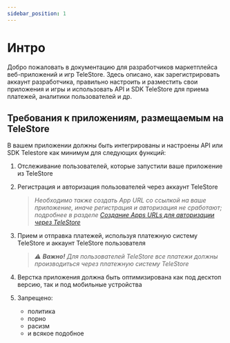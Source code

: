 ```yaml
---
sidebar_position: 1
---
```


# Интро

Добро пожаловать в документацию для разработчиков маркетплейса веб-приложений и игр TeleStore. Здесь описано, как зарегистрировать аккаунт разработчика, правильно настроить и разместить свои приложения и игры и использовать API и SDK TeleStore для приема платежей, аналитики пользователей и др.

## Требования к приложениям, размещаемым на TeleStore

В вашем приложении должны быть интегрированы и настроены API или SDK Telestore как минимум для следующих функций:
1. Отслеживание пользователей, которые запустили ваше приложение из TeleStore 
2. Регистрация и авторизация пользователей через аккаунт TeleStore

   > *Необходимо также создать App URL со ссылкой на ваше приложение, иначе регистрация и авторизация не сработают; подробнее в разделе [Создание Apps URLs для авторизации через TeleStore](start/app-url)* 
3. Прием и отправка платежей, используя платежную систему TeleStore и аккаунт TeleStore пользователя
   > *⚠ **️Важно!** Для пользователей TeleStore все платежи должны производиться через платежную систему TeleStore*
4. Верстка приложения должна быть оптимизирована как под десктоп версию, так и под мобильные устройства
5. Запрещено:
   - политика
   - порно
   - расизм
   - и всякое подобное
